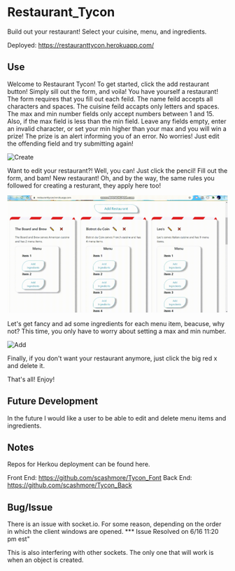 # Restaurant_Tycon
Build out your restaurant! Select your cuisine, menu, and ingredients.

Deployed: https://restauranttycon.herokuapp.com/

## Use

Welcome to Restaurant Tycon! To get started, click the add restaurant button! Simply sill out the form, and voila! You have yourself a restaurant! The form requires that you fill out each feild. The name feild accepts all characters and spaces. The cuisine feild accapts only letters and spaces. The max and min number fields only accept numbers between 1 and 15. Also, if the max field is less than the min field. Leave any fields empty, enter an invalid character, or set your min higher than your max and you will win a prize! The prize is an alert informing you of an error. No worries! Just edit the offending field and try submitting again!

![ Create](./assets/Create.gif)

Want to edit your restaurant?! Well, you can! Just click the pencil! Fill out the form, and bam! New restaurant! Oh, and by the way, the same rules you followed for creating a resturant, they apply here too!

![ Update](./assets/Update.gif)

Let's get fancy and ad some ingredients for each menu item, beacuse, why not? This time, you only have to worry about setting a max and min number.

![ Add](./assets/Add.gif)

Finally, if you don't want your restaurant anymore, just click the big red x and delete it.

That's all! Enjoy!

## Future Development

In the future I would like a user to be able to edit and delete menu items and ingredients.

## Notes

Repos for Herkou deployment can be found here.

Front End: https://github.com/scashmore/Tycon_Font
Back End: https://github.com/scashmore/Tycon_Back

## Bug/Issue

There is an issue with socket.io. For some reason, depending on the order in which the client windows are opened.  *** Issue Resolved on 6/16 11:20 pm est"

This is also interfering with other sockets. The only one that will work is when an object is created.
